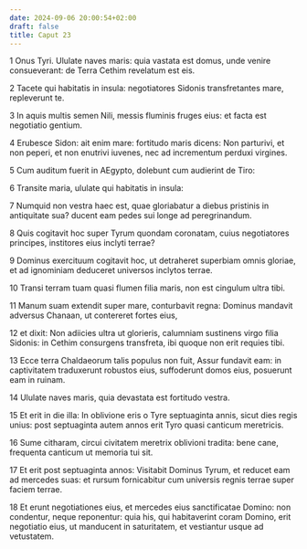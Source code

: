 ```yaml
---
date: 2024-09-06 20:00:54+02:00
draft: false
title: Caput 23
---
```





1 Onus Tyri. Ululate naves maris: quia vastata est domus, unde venire consueverant: de Terra Cethim revelatum est eis.

2 Tacete qui habitatis in insula: negotiatores Sidonis transfretantes mare, repleverunt te.

3 In aquis multis semen Nili, messis fluminis fruges eius: et facta est negotiatio gentium.

4 Erubesce Sidon: ait enim mare: fortitudo maris dicens: Non parturivi, et non peperi, et non enutrivi iuvenes, nec ad incrementum perduxi virgines.

5 Cum auditum fuerit in AEgypto, dolebunt cum audierint de Tiro:

6 Transite maria, ululate qui habitatis in insula:

7 Numquid non vestra haec est, quae gloriabatur a diebus pristinis in antiquitate sua? ducent eam pedes sui longe ad peregrinandum.

8 Quis cogitavit hoc super Tyrum quondam coronatam, cuius negotiatores principes, institores eius inclyti terrae?

9 Dominus exercituum cogitavit hoc, ut detraheret superbiam omnis gloriae, et ad ignominiam deduceret universos inclytos terrae.

10 Transi terram tuam quasi flumen filia maris, non est cingulum ultra tibi.

11 Manum suam extendit super mare, conturbavit regna: Dominus mandavit adversus Chanaan, ut contereret fortes eius,

12 et dixit: Non adiicies ultra ut glorieris, calumniam sustinens virgo filia Sidonis: in Cethim consurgens transfreta, ibi quoque non erit requies tibi.

13 Ecce terra Chaldaeorum talis populus non fuit, Assur fundavit eam: in captivitatem traduxerunt robustos eius, suffoderunt domos eius, posuerunt eam in ruinam.

14 Ululate naves maris, quia devastata est fortitudo vestra.

15 Et erit in die illa: In oblivione eris o Tyre septuaginta annis, sicut dies regis unius: post septuaginta autem annos erit Tyro quasi canticum meretricis.

16 Sume citharam, circui civitatem meretrix oblivioni tradita: bene cane, frequenta canticum ut memoria tui sit.

17 Et erit post septuaginta annos: Visitabit Dominus Tyrum, et reducet eam ad mercedes suas: et rursum fornicabitur cum universis regnis terrae super faciem terrae.

18 Et erunt negotiationes eius, et mercedes eius sanctificatae Domino: non condentur, neque reponentur: quia his, qui habitaverint coram Domino, erit negotiatio eius, ut manducent in saturitatem, et vestiantur usque ad vetustatem.

